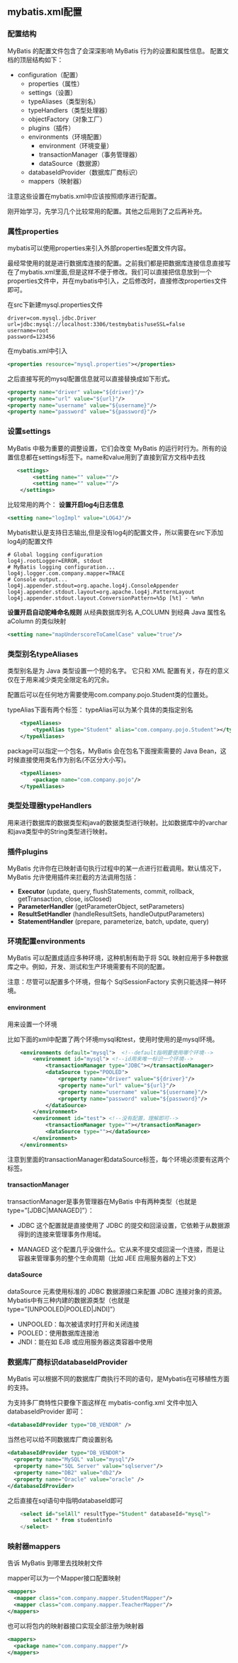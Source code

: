 
## mybatis.xml配置
### 配置结构
MyBatis 的配置文件包含了会深深影响 MyBatis 行为的设置和属性信息。 配置文档的顶层结构如下：
- configuration（配置）
  - properties（属性）
  - settings（设置）
  - typeAliases（类型别名）
  - typeHandlers（类型处理器）
  - objectFactory（对象工厂）
  - plugins（插件）
  - environments（环境配置）
    - environment（环境变量）
    - transactionManager（事务管理器）
    - dataSource（数据源）
  - databaseIdProvider（数据库厂商标识）
  - mappers（映射器）

注意这些设置在mybatis.xml中应该按照顺序进行配置。

刚开始学习，先学习几个比较常用的配置。其他之后用到了之后再补充。

### 属性properties
mybatis可以使用properties来引入外部properties配置文件内容。

最经常使用的就是进行数据库连接的配置。之前我们都是把数据库连接信息直接写在了mybatis.xml里面,但是这样不便于修改。我们可以直接把信息放到一个properties文件中，并在mybatis中引入，之后修改时，直接修改properties文件即可。

在src下新建mysql.properties文件
```properties
driver=com.mysql.jdbc.Driver
url=jdbc:mysql://localhost:3306/testmybatis?useSSL=false
username=root
password=123456
```

在mybatis.xml中引入
```xml
<properties resource="mysql.properties"></properties>
```

之后直接写死的mysql配置信息就可以直接替换成如下形式。
```xml
<property name="driver" value="${driver}"/>
<property name="url" value="${url}"/>
<property name="username" value="${username}"/>
<property name="password" value="${password}"/>
```

### 设置settings
MyBatis 中极为重要的调整设置，它们会改变 MyBatis 的运行时行为。所有的设置信息都在settings标签下。name和value用到了直接到官方文档中去找
```xml
   <settings>
        <setting name="" value=""/>
        <setting name="" value=""/>
    </settings> 
```


比较常用的两个：
**设置开启log4j日志信息**
```xml
<setting name="logImpl" value="LOG4J"/>
```
Mybatis默认是支持日志输出,但是没有log4j的配置文件，所以需要在src下添加log4j的配置文件
```properties
# Global logging configuration
log4j.rootLogger=ERROR, stdout
# MyBatis logging configuration...
log4j.logger.com.company.mapper=TRACE
# Console output...
log4j.appender.stdout=org.apache.log4j.ConsoleAppender
log4j.appender.stdout.layout=org.apache.log4j.PatternLayout
log4j.appender.stdout.layout.ConversionPattern=%5p [%t] - %m%n
```

**设置开启自动驼峰命名规则**
从经典数据库列名 A_COLUMN 到经典 Java 属性名 aColumn 的类似映射
```xml
<setting name="mapUnderscoreToCamelCase" value="true"/>
```
### 类型别名typeAliases
类型别名是为 Java 类型设置一个短的名字。 它只和 XML 配置有关，存在的意义仅在于用来减少类完全限定名的冗余。

配置后可以在任何地方需要使用com.company.pojo.Student类的位置处。

typeAlias下面有两个标签：
typeAlias可以为某个具体的类指定别名
```xml
    <typeAliases>
        <typeAlias type="Student" alias="com.company.pojo.Student"></typeAlias>
    </typeAliases>

```
package可以指定一个包名，MyBatis 会在包名下面搜索需要的 Java Bean，这时候直接使用类名作为别名(不区分大小写)。
```xml
    <typeAliases>
        <package name="com.company.pojo"/>
    </typeAliases>
```
### 类型处理器typeHandlers
用来进行数据库的数据类型和java的数据类型进行映射。比如数据库中的varchar和java类型中的String类型进行映射。


### 插件plugins
MyBatis 允许你在已映射语句执行过程中的某一点进行拦截调用。默认情况下，MyBatis 允许使用插件来拦截的方法调用包括：

- **Executor** (update, query, flushStatements, commit, rollback, getTransaction, close, isClosed)
- **ParameterHandler** (getParameterObject, setParameters)
- **ResultSetHandler** (handleResultSets, handleOutputParameters)
- **StatementHandler** (prepare, parameterize, batch, update, query)

### 环境配置environments
MyBatis 可以配置成适应多种环境，这种机制有助于将 SQL 映射应用于多种数据库之中。例如，开发、测试和生产环境需要有不同的配置。

注意：尽管可以配置多个环境，但每个 SqlSessionFactory 实例只能选择一种环境。

#### environment
用来设置一个环境

比如下面的xml中配置了两个环境mysql和test，使用时使用的是mysql环境。
```xml
    <environments default="mysql">  <!--default指明要使用哪个环境-->
        <environment id="mysql"> <!--id用来唯一标识一个环境-->
            <transactionManager type="JDBC"></transactionManager>
            <dataSource type="POOLED">
                <property name="driver" value="${driver}"/>
                <property name="url" value="${url}"/>
                <property name="username" value="${username}"/>
                <property name="password" value="${password}"/>
            </dataSource>
        </environment>
        <environment id="test"> <!--没有配置，理解即可-->
            <transactionManager type=""></transactionManager>
            <dataSource type=""></dataSource>
        </environment>
    </environments>
```

注意到里面的transactionManager和dataSource标签，每个环境必须要有这两个标签。

#### transactionManager
transactionManager是事务管理器在MyBatis 中有两种类型（也就是 type=”[JDBC|MANAGED]”）：

- JDBC 这个配置就是直接使用了 JDBC 的提交和回滚设置，它依赖于从数据源得到的连接来管理事务作用域。

- MANAGED 这个配置几乎没做什么。它从来不提交或回滚一个连接，而是让容器来管理事务的整个生命周期（比如 JEE 应用服务器的上下文）

#### dataSource
dataSource 元素使用标准的 JDBC 数据源接口来配置 JDBC 连接对象的资源。Mybatis中有三种内建的数据源类型（也就是 type=”[UNPOOLED|POOLED|JNDI]”）
- UNPOOLED：每次被请求时打开和关闭连接
- POOLED：使用数据库连接池
- JNDI：能在如 EJB 或应用服务器这类容器中使用

### 数据库厂商标识databaseIdProvider
MyBatis 可以根据不同的数据库厂商执行不同的语句，是Mybatis在可移植性方面的支持。

为支持多厂商特性只要像下面这样在 mybatis-config.xml 文件中加入 databaseIdProvider 即可：

```xml
<databaseIdProvider type="DB_VENDOR" />
```
当然也可以给不同数据库厂商设置别名
```xml
<databaseIdProvider type="DB_VENDOR">
  <property name="MySQL" value="mysql"/>
  <property name="SQL Server" value="sqlserver"/>
  <property name="DB2" value="db2"/>
  <property name="Oracle" value="oracle" />
</databaseIdProvider>
```

之后直接在sql语句中指明databaseId即可
```sql
    <select id="selAll" resultType="Student" databaseId="mysql">
        select * from studentinfo
    </select>
```
### 映射器mappers
告诉 MyBatis 到哪里去找映射文件

mapper可以为一个Mapper接口配置映射
```xml
<mappers>
  <mapper class="com.company.mapper.StudentMapper"/>
  <mapper class="com.company.mapper.TeacherMapper"/>
</mappers>
```

也可以将包内的映射器接口实现全部注册为映射器
```xml
<mappers>
  <package name="com.company.mapper"/>
</mappers>
```